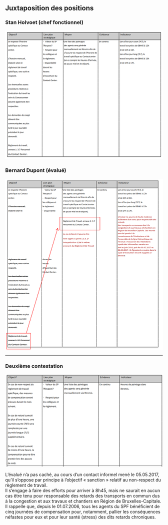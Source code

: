 ## Juxtaposition des positions

### Stan Holvoet (chef fonctionnel)

![](Position_Holvoet.png)

### Bernard Dupont (évalué)

![](Proposition_Dupont.png)

----

### Deuxième contestation

![](Position_Holvoet_2.png)

L’évalué n’a pas caché, au cours d’un contact informel mené le 05.05.2017, qu’il s’oppose par principe à l’objectif « sanction » relatif au non-respect du règlement de travail.  
Il s’engage à faire des efforts pour arriver à 8h45, mais ne saurait en aucun cas être tenu pour responsable des retards des transports en commun dus à la congestion et aux travaux et chantiers en Région de Bruxelles-Capitale.  
Il rappelle que, depuis le 01.07.2006, tous les agents du SPF bénéficient de cinq journées de compensation pour, notamment, pallier les conséquences néfastes pour eux et pour leur santé (stress) des dits retards chroniques.